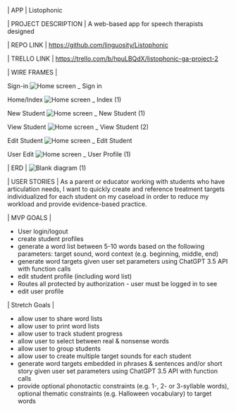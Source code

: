 | APP |
Listophonic

| PROJECT DESCRIPTION |
A web-based app for speech therapists designed 

| REPO LINK |
https://github.com/linguosity/Listophonic

| TRELLO LINK |
https://trello.com/b/hpuLBQdX/listophonic-ga-project-2

| WIRE FRAMES |

Sign-in
![Home screen _ Sign in](https://github.com/linguosity/Listophonic/assets/130627705/786517a7-7fd9-4157-9766-6306fdcc5c0a)

Home/Index
![Home screen _ Index (1)](https://github.com/linguosity/Listophonic/assets/130627705/90793a9e-f9c2-4771-9a26-477ad89a7028)

New Student
![Home screen _ New Student (1)](https://github.com/linguosity/Listophonic/assets/130627705/c90b62f0-1a3b-40e0-ad39-ff3e967fdab7)

View Student
![Home screen _ View Student (2)](https://github.com/linguosity/Listophonic/assets/130627705/a6b2b874-4c1d-490f-b633-0b2c6c7d3bfd)

Edit Student
![Home screen _ Edit Student](https://github.com/linguosity/Listophonic/assets/130627705/e7a7fc88-66a3-456f-b213-e9f1bdfc4fde)

User Edit
![Home screen _ User Profile (1)](https://github.com/linguosity/Listophonic/assets/130627705/a49cdd6e-8571-4df2-8e3c-ecb086af5096)


| ERD |
![Blank diagram (1)](https://github.com/linguosity/Listophonic/assets/130627705/9b3548f2-a082-43f7-964d-198df9efa1ea)


| USER STORIES |
As a parent or educator working with students who have articulation needs, I want to quickly create and reference treatment targets individualized for each student on my caseload in order to reduce my workload and provide evidence-based practice.

| MVP GOALS |
- User login/logout
- create student profiles
- generate a word list between 5-10 words based on the following parameters: target sound, word context (e.g. beginning, middle, end)
- generate word targets given user set parameters using ChatGPT 3.5 API with function calls
- edit student profile (including word list)
- Routes all protected by authorization - user must be logged in to see
- edit user profile

| Stretch Goals |
- allow user to share word lists
- allow user to print word lists
- allow user to track student progress
- allow user to select between real & nonsense words
- allow user to group students
- allow user to create multiple target sounds for each student
- generate word targets embedded in phrases & sentences and/or short story given user set parameters using ChatGPT 3.5 API with function calls
- provide optional phonotactic constraints (e.g. 1-, 2- or 3-syllable words), optional thematic constraints (e.g. Halloween vocabulary) to target words
  
